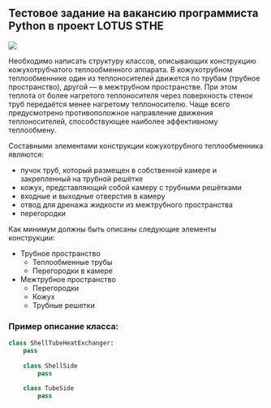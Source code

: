 ## Тестовое задание на вакансию программиста Python в проект LOTUS STHE
<img src="https://upload.wikimedia.org/wikipedia/commons/d/d5/%D0%A2%D0%B5%D0%BF%D0%BB%D0%BE%D0%BE%D0%B1%D0%BC%D0%B5%D0%BD%D0%BD%D0%B8%D0%BA_%D0%BA%D0%BE%D0%B6%D1%83%D1%85%D0%BE%D1%82%D1%80%D1%83%D0%B1%D0%BD%D1%8B%D0%B9_.jpg">

Необходимо написать структуру классов, описывающих конструкцию кожухотрубчатого теплообменного аппарата. В кожухотрубном теплообменнике один из теплоносителей движется по трубам (трубное пространство), другой — в межтрубном пространстве. При этом теплота от более нагретого теплоносителя через поверхность стенок труб передаётся менее нагретому теплоносителю. Чаще всего предусмотрено противоположное направление движения теплоносителей, способствующее наиболее эффективному теплообмену.

Составными элементами конструкции кожухотрубного теплообменника являются:

* пучок труб, который размещен в собственной камере и закрепленный на трубной решётке
* кожух, представляющий собой камеру с трубными решётками
* входные и выходные отверстия в камеру
* отвод для дренажа жидкости из межтрубного пространства
* перегородки

Как минимум должны быть описаны следующие элементы конструкции:
* Трубное пространство
  * Теплообменные трубы
  * Перегородки в камере
* Межтрубное пространство
  * Перегородки 
  * Кожух
  * Трубные решетки

### Пример описание класса:

```python
class ShellTubeHeatExchanger:
    pass
    
    class ShellSide
        pass
        
    class TubeSide
        pass
```
